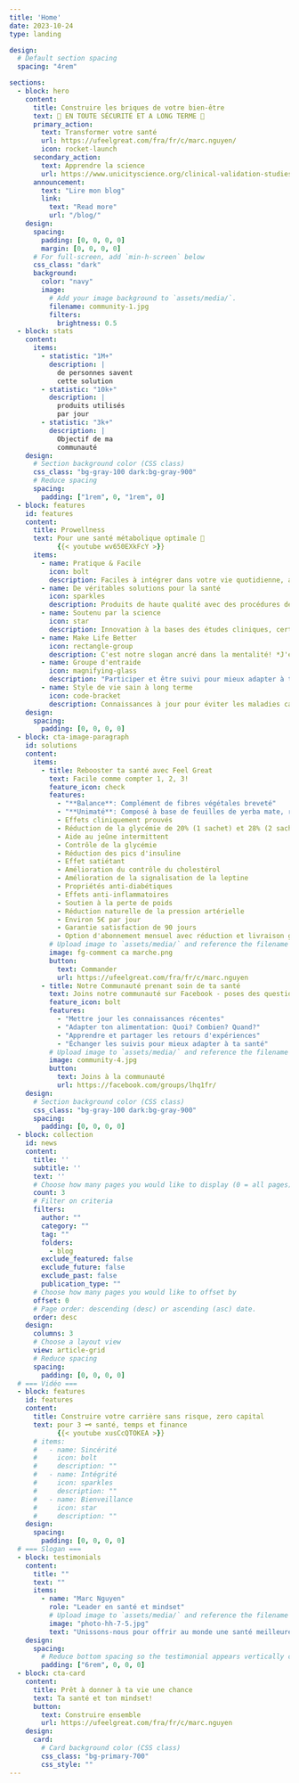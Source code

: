 ```yaml
---
title: 'Home'
date: 2023-10-24
type: landing

design:
  # Default section spacing
  spacing: "4rem"

sections:
  - block: hero
    content:
      title: Construire les briques de votre bien-être
      text: 🧱 EN TOUTE SÉCURITÉ ET A LONG TERME 🧱
      primary_action:
        text: Transformer votre santé
        url: https://ufeelgreat.com/fra/fr/c/marc.nguyen/
        icon: rocket-launch
      secondary_action:
        text: Apprendre la science
        url: https://www.unicityscience.org/clinical-validation-studies/?lang=fr
      announcement:
        text: "Lire mon blog"
        link:
          text: "Read more"
          url: "/blog/"
    design:
      spacing:
        padding: [0, 0, 0, 0]
        margin: [0, 0, 0, 0]
      # For full-screen, add `min-h-screen` below
      css_class: "dark"
      background:
        color: "navy"
        image:
          # Add your image background to `assets/media/`.
          filename: community-1.jpg
          filters:
            brightness: 0.5
  - block: stats
    content:
      items:
        - statistic: "1M+"
          description: |
            de personnes savent 
            cette solution
        - statistic: "10k+"
          description: |
            produits utilisés
            par jour
        - statistic: "3k+"
          description: |
            Objectif de ma  
            communauté
    design:
      # Section background color (CSS class)
      css_class: "bg-gray-100 dark:bg-gray-900"
      # Reduce spacing
      spacing:
        padding: ["1rem", 0, "1rem", 0]
  - block: features
    id: features
    content:
      title: Prowellness
      text: Pour une santé métabolique optimale 🧱
            {{< youtube wv650EXkFcY >}}
      items:
        - name: Pratique & Facile
          icon: bolt
          description: Faciles à intégrer dans votre vie quotidienne, avec schéma d'alimentation **4/4/12** ou jeune intermittent **16/8**.
        - name: De véritables solutions pour la santé
          icon: sparkles
          description: Produits de haute qualité avec des procédures de fabrication brevetées! Entreprise historique depuis 120 ans.
        - name: Soutenu par la science
          icon: star
          description: Innovation à la bases des études cliniques, certifications fiables, brevets internationaux, pdr.net.
        - name: Make Life Better
          icon: rectangle-group
          description: C'est notre slogan ancré dans la mentalité! *J'essaie à sauver votre vie !*
        - name: Groupe d'entraide
          icon: magnifying-glass
          description: "Participer et être suivi pour mieux adapter à ta santé: détox, booster le métabolisme, renforcement musculaire, rajeunissement ..."
        - name: Style de vie sain à long terme
          icon: code-bracket
          description: Connaissances à jour pour éviter les maladies cardiovasculaires, AVC, inverser le diabète de type 2, pré-diabète, perte de graisses ...
    design:
      spacing:
        padding: [0, 0, 0, 0]
  - block: cta-image-paragraph
    id: solutions
    content:
      items:
        - title: Rebooster ta santé avec Feel Great
          text: Facile comme compter 1, 2, 3!
          feature_icon: check
          features:
            - "**Balance**: Complément de fibres végétales breveté"
            - "**Unimaté**: Composé à base de feuilles de yerba mate, riche en acide chlorogénique"
            - Effets cliniquement prouvés 
            - Réduction de la glycémie de 20% (1 sachet) et 28% (2 sachets)
            - Aide au jeûne intermittent
            - Contrôle de la glycémie
            - Réduction des pics d'insuline
            - Effet satiétant
            - Amélioration du contrôle du cholestérol
            - Amélioration de la signalisation de la leptine
            - Propriétés anti-diabétiques
            - Effets anti-inflammatoires
            - Soutien à la perte de poids
            - Réduction naturelle de la pression artérielle
            - Environ 5€ par jour
            - Garantie satisfaction de 90 jours
            - Option d'abonnement mensuel avec réduction et livraison gratuite
          # Upload image to `assets/media/` and reference the filename here
          image: fg-comment ca marche.png
          button:
            text: Commander
            url: https://ufeelgreat.com/fra/fr/c/marc.nguyen
        - title: Notre Communauté prenant soin de ta santé
          text: Joins notre communauté sur Facebook - poses des questions pour adapter à ta santé
          feature_icon: bolt
          features:
            - "Mettre jour les connaissances récentes"
            - "Adapter ton alimentation: Quoi? Combien? Quand?"
            - "Apprendre et partager les retours d'expériences"
            - "Échanger les suivis pour mieux adapter à ta santé"
          # Upload image to `assets/media/` and reference the filename here
          image: community-4.jpg
          button:
            text: Joins à la communauté
            url: https://facebook.com/groups/lhq1fr/
    design:
      # Section background color (CSS class)
      css_class: "bg-gray-100 dark:bg-gray-900"
      spacing:
        padding: [0, 0, 0, 0]
  - block: collection
    id: news
    content:
      title: ''
      subtitle: ''
      text: ''
      # Choose how many pages you would like to display (0 = all pages)
      count: 3
      # Filter on criteria
      filters:
        author: ""
        category: ""
        tag: ""
        folders: 
          - blog
        exclude_featured: false
        exclude_future: false
        exclude_past: false
        publication_type: ""
      # Choose how many pages you would like to offset by
      offset: 0
      # Page order: descending (desc) or ascending (asc) date.
      order: desc
    design:
      columns: 3
      # Choose a layout view
      view: article-grid
      # Reduce spacing
      spacing:
        padding: [0, 0, 0, 0]
  # === Vidéo ===
  - block: features
    id: features
    content:
      title: Construire votre carrière sans risque, zero capital
      text: pour 3 🗝️ santé, temps et finance
            {{< youtube xusCcQTOKEA >}}
      # items:
      #   - name: Sincérité
      #     icon: bolt
      #     description: ""
      #   - name: Intégrité
      #     icon: sparkles
      #     description: ""
      #   - name: Bienveillance
      #     icon: star
      #     description: ""
    design:
      spacing:
        padding: [0, 0, 0, 0]
  # === Slogan ===
  - block: testimonials
    content:
      title: ""
      text: ""
      items:
        - name: "Marc Nguyen"
          role: "Leader en santé et mindset"
          # Upload image to `assets/media/` and reference the filename here
          image: "photo-hh-7-5.jpg"
          text: "Unissons-nous pour offrir au monde une santé meilleure, libérer les potentiels cachés et insuffler un sens profond à chaque vie! Sincérité, Intégrité et Bienveillance!"
    design:
      spacing:
        # Reduce bottom spacing so the testimonial appears vertically centered between sections
        padding: ["6rem", 0, 0, 0]
  - block: cta-card
    content:
      title: Prêt à donner à ta vie une chance
      text: Ta santé et ton mindset!
      button:
        text: Construire ensemble
        url: https://ufeelgreat.com/fra/fr/c/marc.nguyen
    design:
      card: 
        # Card background color (CSS class)
        css_class: "bg-primary-700"
        css_style: ""
---
```


